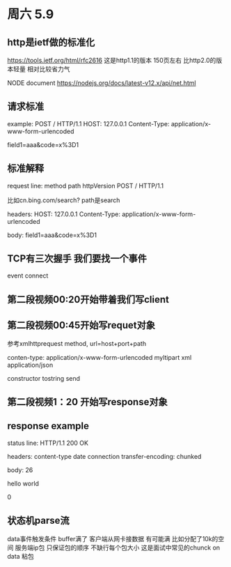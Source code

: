 # 周六 5.9

## http是ietf做的标准化
https://tools.ietf.org/html/rfc2616
这是http1.1的版本 150页左右 比http2.0的版本轻量 相对比较省力气

NODE document
https://nodejs.org/docs/latest-v12.x/api/net.html

## 请求标准
example:
POST / HTTP/1.1
HOST: 127.0.0.1
Content-Type: application/x-www-form-urlencoded

field1=aaa&code=x%3D1

## 标准解释
request line: 
method path httpVersion
POST / HTTP/1.1

比如cn.bing.com/search?
path是search


headers:
HOST: 127.0.0.1
Content-Type: application/x-www-form-urlencoded

body:
field1=aaa&code=x%3D1


## TCP有三次握手 我们要找一个事件
event connect

## 第二段视频00:20开始带着我们写client

## 第二段视频00:45开始写requet对象
参考xmlhttprequest
method, url=host+port+path

conten-type:
application/x-www-form-urlencoded
myltipart
xml
application/json

constructor
tostring
send

## 第二段视频1：20 开始写response对象

## response example

status line:
HTTP/1.1 200 OK

headers:
content-type
date
connection
transfer-encoding: chunked

body:
26
<html><body>hello world</body></html>

0


## 状态机parse流

data事件触发条件
buffer满了 客户端从网卡接数据 有可能满 比如分配了10k的空间
服务端ip包 只保证包的顺序 不缺行每个包大小
这是面试中常见的chunck on data 粘包